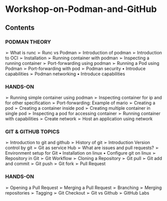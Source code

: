 # Workshop-on-Podman-and-GitHub

## Contents

### PODMAN THEORY

➢ What is runc
➢ Runc vs Podman
➢ Introduction of podman
➢ Introduction to OCI
➢ Installation
➢ Running container with podman
➢ Inspecting a running container
➢ Port-forwarding using podman
➢ Running a Pod using Podman
➢ Port-forwarding with pod
➢ Podman security
  • Introduce capabilities
➢ Podman networking
  • Introduce capabilities

### HANDS-ON

➢ Running simple container using
podman
➢ Inspecting container for ip and for other
specification
➢ Port-forwarding: Example of mario
➢ Creating a pod
➢ Creating a container inside pod
➢ Creating multiple container in single pod
➢ Inspecting a pod for accessing container
➢ Running container with capabilities
➢ Create network
➢ Host an application using network

### GIT & GITHUB TOPICS

➢ Introduction to git and github
➢ History of git
➢ Introduction Version control by git
➢ Git as service Hub
➢ What are issues and pull requests?
➢ Environment setup for Git
• Installation on linux
• Configure git on linux
➢ Repository in Git
➢ Git Workflow
➢ Cloning a Repository
➢ Git pull
➢ Git add and commit
➢ Git push
➢ Git fork
➢ Pull Request

### HANDS-ON
➢ Opening a Pull Request
➢ Merging a Pull Request
➢ Branching
➢ Merging repositories
➢ Tagging
➢ Git Checkout
➢ Git vs Github
➢ GitHub Labs
